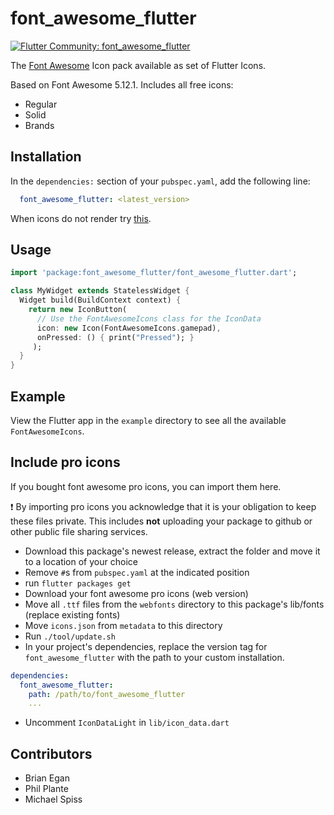 # font_awesome_flutter 

[![Flutter Community: font_awesome_flutter](https://fluttercommunity.dev/_github/header/font_awesome_flutter)](https://github.com/fluttercommunity/community)

The [Font Awesome](http://fontawesome.io/icons/) Icon pack available as set of Flutter Icons.

Based on Font Awesome 5.12.1. Includes all free icons:

  * Regular
  * Solid
  * Brands

## Installation

In the `dependencies:` section of your `pubspec.yaml`, add the following line:

```yaml
  font_awesome_flutter: <latest_version>
```
When icons do not render try [this](https://github.com/brianegan/font_awesome_flutter/issues/28#issuecomment-460109786).

## Usage

```dart
import 'package:font_awesome_flutter/font_awesome_flutter.dart';

class MyWidget extends StatelessWidget {
  Widget build(BuildContext context) {
    return new IconButton(
      // Use the FontAwesomeIcons class for the IconData
      icon: new Icon(FontAwesomeIcons.gamepad), 
      onPressed: () { print("Pressed"); }
     );
  }
}
```

## Example

View the Flutter app in the `example` directory to see all the available `FontAwesomeIcons`.

## Include pro icons

If you bought font awesome pro icons, you can import them here. 

:exclamation: By importing pro icons you acknowledge that it is your obligation to keep these files private. This includes **not** uploading your package to github or other public file sharing services.

- Download this package's newest release, extract the folder and move it to a location of your choice
- Remove `#`s from `pubspec.yaml` at the indicated position
- run `flutter packages get`
- Download your font awesome pro icons (web version)
- Move all `.ttf` files from the `webfonts` directory to this package's lib/fonts (replace existing fonts)
- Move `icons.json` from `metadata` to this directory
- Run `./tool/update.sh`
- In your project's dependencies, replace the version tag for `font_awesome_flutter` with the path to your custom installation.
```yaml
dependencies:
  font_awesome_flutter:
    path: /path/to/font_awesome_flutter
    ...
```
- Uncomment `IconDataLight` in `lib/icon_data.dart`

## Contributors

  - Brian Egan
  - Phil Plante
  - Michael Spiss
